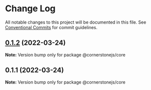 # Change Log

All notable changes to this project will be documented in this file.
See [Conventional Commits](https://conventionalcommits.org) for commit guidelines.

## [0.1.2](https://github.com/PrecisionMetrics/cornerstone3d-FORPUBLIC/compare/@cornerstonejs/core@0.1.1...@cornerstonejs/core@0.1.2) (2022-03-24)

**Note:** Version bump only for package @cornerstonejs/core





## 0.1.1 (2022-03-24)

**Note:** Version bump only for package @cornerstonejs/core
